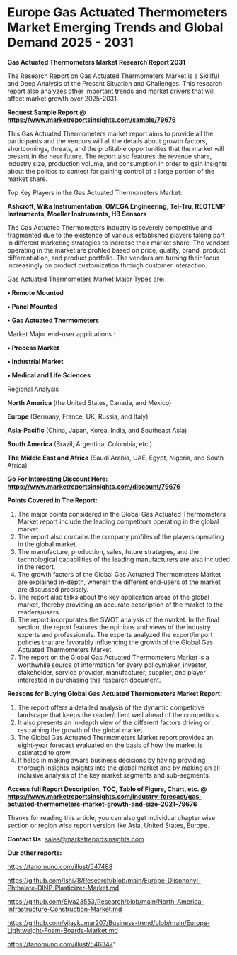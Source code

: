# Europe Gas Actuated Thermometers Market Emerging Trends and Global Demand 2025 - 2031

<strong>Gas Actuated Thermometers Market Research Report 2031</strong>

The Research Report on Gas Actuated Thermometers Market is a Skillful and Deep Analysis of the Present Situation and Challenges. This research report also analyzes other important trends and market drivers that will affect market growth over 2025-2031.

<strong>Request Sample Report @ <a href=https://www.marketreportsinsights.com/sample/79676>https://www.marketreportsinsights.com/sample/79676</a></strong>

This Gas Actuated Thermometers market report aims to provide all the participants and the vendors will all the details about growth factors, shortcomings, threats, and the profitable opportunities that the market will present in the near future. The report also features the revenue share, industry size, production volume, and consumption in order to gain insights about the politics to contest for gaining control of a large portion of the market share.

Top Key Players in the Gas Actuated Thermometers Market:

<strong>Ashcroft, Wika Instrumentation, OMEGA Engineering, Tel-Tru, REOTEMP Instruments, Moeller Instruments, HB Sensors</strong>

The Gas Actuated Thermometers Industry is severely competitive and fragmented due to the existence of various established players taking part in different marketing strategies to increase their market share. The vendors operating in the market are profiled based on price, quality, brand, product differentiation, and product portfolio. The vendors are turning their focus increasingly on product customization through customer interaction.

Gas Actuated Thermometers Market Major Types are:

<strong>• Remote Mounted

• Panel Mounted

• Gas Actuated Thermometers</strong>

Market Major end-user applications :

<strong>• Process Market

• Industrial Market

• Medical and Life Sciences</strong>

Regional Analysis

</u><strong><b>North America</b></strong> (the United States, Canada, and Mexico)

<strong><b>Europe </b></strong>(Germany, France, UK, Russia, and Italy)

<strong><b>Asia-Pacific</b></strong> (China, Japan, Korea, India, and Southeast Asia)

<strong><b>South America</b></strong> (Brazil, Argentina, Colombia, etc.)

<strong><b>The Middle East and Africa</b></strong> (Saudi Arabia, UAE, Egypt, Nigeria, and South Africa)

<strong>Go For Interesting Discount Here: <a href=https://www.marketreportsinsights.com/discount/79676>https://www.marketreportsinsights.com/discount/79676</a></strong>

<strong>Points Covered in The Report:</strong>
<ol>
  <li>The major points considered in the Global Gas Actuated Thermometers Market report include the leading competitors operating in the global market.</li>
  <li>The report also contains the company profiles of the players operating in the global market.</li>
  <li>The manufacture, production, sales, future strategies, and the technological capabilities of the leading manufacturers are also included in the report.</li>
  <li>The growth factors of the Global Gas Actuated Thermometers Market are explained in-depth, wherein the different end-users of the market are discussed precisely.</li>
  <li>The report also talks about the key application areas of the global market, thereby providing an accurate description of the market to the readers/users.</li>
  <li>The report incorporates the SWOT analysis of the market. In the final section, the report features the opinions and views of the industry experts and professionals. The experts analyzed the export/import policies that are favorably influencing the growth of the Global Gas Actuated Thermometers Market.</li>
  <li>The report on the Global Gas Actuated Thermometers Market is a worthwhile source of information for every policymaker, investor, stakeholder, service provider, manufacturer, supplier, and player interested in purchasing this research document.</li>
</ol>
<strong>Reasons for Buying Global Gas Actuated Thermometers Market Report:</strong>

<ol>
  <li>The report offers a detailed analysis of the dynamic competitive landscape that keeps the reader/client well ahead of the competitors.</li>
  <li>It also presents an in-depth view of the different factors driving or restraining the growth of the global market.</li>
  <li>The Global Gas Actuated Thermometers Market report provides an eight-year forecast evaluated on the basis of how the market is estimated to grow.</li>
  <li>It helps in making aware business decisions by having providing thorough insights insights into the global market and by making an all-inclusive analysis of the key market segments and sub-segments.</li>
</ol>
<strong>Access full Report Description, TOC, Table of Figure, Chart, etc. @ <a href=https://www.marketreportsinsights.com/industry-forecast/gas-actuated-thermometers-market-growth-and-size-2021-79676>https://www.marketreportsinsights.com/industry-forecast/gas-actuated-thermometers-market-growth-and-size-2021-79676</a></strong>


Thanks for reading this article; you can also get individual chapter wise section or region wise report version like Asia, United States, Europe.

<strong>Contact Us:</strong>
sales@marketreportsinsights.com

<strong>Our other reports:</strong>

<a href=https://tanomuno.com/illust/547488>https://tanomuno.com/illust/547488</a>

<a href=https://github.com/Ishi78/Research/blob/main/Europe-Diisononyl-Phthalate-DINP-Plasticizer-Market.md>https://github.com/Ishi78/Research/blob/main/Europe-Diisononyl-Phthalate-DINP-Plasticizer-Market.md</a>

<a href=https://github.com/Siya23553/Research/blob/main/North-America-Infrastructure-Construction-Market.md>https://github.com/Siya23553/Research/blob/main/North-America-Infrastructure-Construction-Market.md</a>

<a href=https://github.com/vijaykumar207/Business-trend/blob/main/Europe-Lightweight-Foam-Boards-Market.md>https://github.com/vijaykumar207/Business-trend/blob/main/Europe-Lightweight-Foam-Boards-Market.md</a>

<a href=https://tanomuno.com/illust/546347>https://tanomuno.com/illust/546347</a>"
